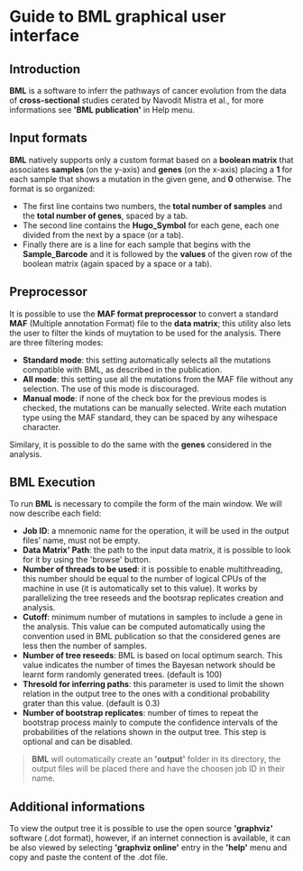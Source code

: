 # Guide to BML graphical user interface

## Introduction
**BML** is a software to inferr the pathways of cancer evolution from the data of **cross-sectional** studies cerated by Navodit Mistra et al., for more informations see **'BML publication'** in Help menu.
## Input formats
**BML** natively supports only a custom format based on a **boolean matrix** that associates **samples** (on the y-axis) and **genes** (on the x-axis) placing a **1** for each sample that shows a mutation in the given gene, and **0** otherwise. The format is so organized: 

* The first line contains two numbers, the **total number of samples** and the **total number of genes**, spaced by a tab.
* The second line contains the **Hugo_Symbol** for each gene, each one divided from the next by a space (or a tab).
* Finally there are is a line for each sample that begins with the **Sample_Barcode** and it is followed by the **values** of the given row of the boolean matrix (again spaced by a space or a tab).

## Preprocessor

It is possible to use the **MAF format preprocessor** to convert a standard **MAF** (Multiple annotation Format) file to the **data matrix**; this utility also lets the user to filter the kinds of muytation to be used for the analysis. There are three filtering modes:

* **Standard mode**: this setting automatically selects all the mutations compatible with BML, as described in the publication.
* **All mode**: this setting use all the mutations from the MAF file without any selection. The use of this mode is discouraged.
* **Manual mode**: if none of the check box for the previous modes is checked, the mutations can be manually selected. Write each mutation type using the MAF standard, they can be spaced by any wihespace character.

Similary, it is possible to do the same with the **genes** considered in the analysis.

## BML Execution 

To run **BML** is necessary to compile the form of the main window. We will now describe each field:

* **Job ID**: a mnemonic name for the operation, it will be used in the output files' name, must not be empty.
* **Data Matrix' Path**: the path to the input data matrix, it is possible to look for it by using the 'browse' button. 
* **Number of threads to be used**: it is possible to enable multithreading, this number should be equal to the number of logical CPUs of the machine in use (it is automatically set to this value). It works by parallelizing the tree reseeds and the bootsrap replicates creation and analysis.
* **Cutoff**: minimum number of mutations in samples to include a gene in the analysis. This value can be computed automatically using the convention used in BML publication so that the considered genes are less then the number of samples.
* **Number of tree reseeds**: BML is based on local optimum search. This value indicates the number of times the Bayesan network should be learnt form randomly generated trees. (default is 100)
* **Thresold for inferring paths**: this parameter is used to limit the shown relation in the output tree to the ones with a conditional probability grater than this value. (default is 0.3)
* **Number of bootstrap replicates**: number of times to repeat the bootstrap process mainly to compute the confidence intervals of the probabilities of the relations shown in the output tree. This step is optional and can be disabled. 

> **BML** will outomatically create an **'output'** folder in its directory, the output files will be placed there and have the choosen job ID in their name. 

## Additional informations
To view the output tree it is possible to use the open source **'graphviz'** software (.dot format), however, if an internet connection is available, it can be also viewed by selecting **'graphviz online'** entry in the **'help'** menu and copy and paste the content of the .dot file.